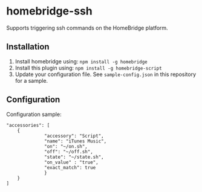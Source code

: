 homebridge-ssh
==============

Supports triggering ssh commands on the HomeBridge platform.

## Installation

1. Install homebridge using: `npm install -g homebridge`
2. Install this plugin using: `npm install -g homebridge-script`
3. Update your configuration file. See `sample-config.json` in this repository for a sample.

## Configuration

Configuration sample:

```
"accessories": [
	{
              "accessory": "Script",
              "name": "iTunes Music",
              "on": "~/on.sh",
              "off": "~/off.sh",
              "state": "~/state.sh",
              "on_value" : "true",
              "exact_match": true
              }
	}
]
```
